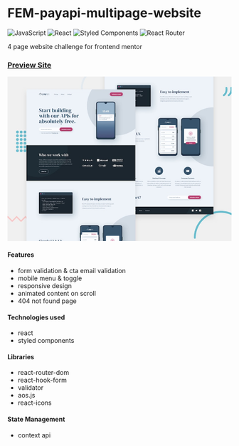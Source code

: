 # FEM-payapi-multipage-website

![JavaScript](https://img.shields.io/badge/javascript-%23323330.svg?style=for-the-badge&logo=javascript&logoColor=%23F7DF1E)
![React](https://img.shields.io/badge/react-%2320232a.svg?style=for-the-badge&logo=react&logoColor=%2361DAFB)
![Styled Components](https://img.shields.io/badge/styled--components-DB7093?style=for-the-badge&logo=styled-components&logoColor=white)
![React Router](https://img.shields.io/badge/React_Router-CA4245?style=for-the-badge&logo=react-router&logoColor=white)

4 page website challenge for frontend mentor

### [Preview Site](https://fem-payapi-multi-page-website-challenge.netlify.app/)

[1]: ./src/assets/preview.jpg
[2]: https://fem-payapi-multi-page-website-challenge.netlify.app/
[![preview site][1]][2]

#### Features
- form validation & cta email validation
- mobile menu & toggle
- responsive design
- animated content on scroll
- 404 not found page

#### Technologies used
- react
- styled components

#### Libraries
- react-router-dom
- react-hook-form
- validator
- aos.js
- react-icons

#### State Management
- context api

